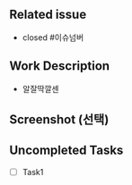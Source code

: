 ## Related issue
- closed #이슈넘버

## Work Description
- 알잘딱깔센

## Screenshot (선택)

## Uncompleted Tasks
- [ ] Task1
